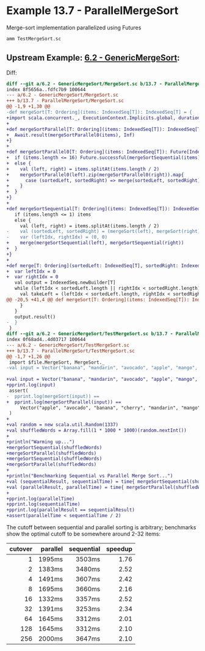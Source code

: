 # Example 13.7 - ParallelMergeSort
Merge-sort implementation parallelized using Futures

```bash
amm TestMergeSort.sc
```

## Upstream Example: [6.2 - GenericMergeSort](https://github.com/handsonscala/handsonscala/tree/master/examples/6.2%20-%20GenericMergeSort):
Diff:
```diff
diff --git a/6.2 - GenericMergeSort/MergeSort.sc b/13.7 - ParallelMergeSort/MergeSort.sc
index 8f5656a..fdfc7b9 100644
--- a/6.2 - GenericMergeSort/MergeSort.sc	
+++ b/13.7 - ParallelMergeSort/MergeSort.sc	
@@ -1,9 +1,30 @@
-def mergeSort[T: Ordering](items: IndexedSeq[T]): IndexedSeq[T] = {
+import scala.concurrent._, ExecutionContext.Implicits.global, duration.Duration.Inf
+
+def mergeSortParallel[T: Ordering](items: IndexedSeq[T]): IndexedSeq[T] = {
+  Await.result(mergeSortParallel0(items), Inf)
+}
+
+def mergeSortParallel0[T: Ordering](items: IndexedSeq[T]): Future[IndexedSeq[T]] = {
+  if (items.length <= 16) Future.successful(mergeSortSequential(items))
+  else {
+    val (left, right) = items.splitAt(items.length / 2)
+    mergeSortParallel0(left).zip(mergeSortParallel0(right)).map{
+      case (sortedLeft, sortedRight) => merge(sortedLeft, sortedRight)
+    }
+  }
+}
+
+def mergeSortSequential[T: Ordering](items: IndexedSeq[T]): IndexedSeq[T] = {
   if (items.length <= 1) items
   else {
     val (left, right) = items.splitAt(items.length / 2)
-    val (sortedLeft, sortedRight) = (mergeSort(left), mergeSort(right))
-    var (leftIdx, rightIdx) = (0, 0)
+    merge(mergeSortSequential(left), mergeSortSequential(right))
+  }
+}
+
+def merge[T: Ordering](sortedLeft: IndexedSeq[T], sortedRight: IndexedSeq[T]) = {
+  var leftIdx = 0
+  var rightIdx = 0
   val output = IndexedSeq.newBuilder[T]
   while (leftIdx < sortedLeft.length || rightIdx < sortedRight.length) {
     val takeLeft = (leftIdx < sortedLeft.length, rightIdx < sortedRight.length) match {
@@ -20,5 +41,4 @@ def mergeSort[T: Ordering](items: IndexedSeq[T]): IndexedSeq[T] = {
     }
   }
   output.result()
-  }
 }
diff --git a/6.2 - GenericMergeSort/TestMergeSort.sc b/13.7 - ParallelMergeSort/TestMergeSort.sc
index 0f68ad4..4d03717 100644
--- a/6.2 - GenericMergeSort/TestMergeSort.sc	
+++ b/13.7 - ParallelMergeSort/TestMergeSort.sc	
@@ -1,7 +1,26 @@
 import $file.MergeSort, MergeSort._
-val input = Vector("banana", "mandarin", "avocado", "apple", "mango", "cherry", "mangosteen")
 
+val input = Vector("banana", "mandarin", "avocado", "apple", "mango", "cherry", "mangosteen")
+pprint.log(input)
 assert(
-  pprint.log(mergeSort(input)) ==
+  pprint.log(mergeSortParallel(input)) ==
     Vector("apple", "avocado", "banana", "cherry", "mandarin", "mango", "mangosteen")
 )
+
+val random = new scala.util.Random(1337)
+val shuffledWords = Array.fill(1 * 1000 * 1000)(random.nextInt())
+
+println("Warming up...")
+mergeSortSequential(shuffledWords)
+mergeSortParallel(shuffledWords)
+mergeSortSequential(shuffledWords)
+mergeSortParallel(shuffledWords)
+
+println("Benchmarking Sequential vs Parallel Merge Sort...")
+val (sequentialResult, sequentialTime) = time{ mergeSortSequential(shuffledWords) }
+val (parallelResult, parallelTime) = time{ mergeSortParallel(shuffledWords) }
+
+pprint.log(parallelTime)
+pprint.log(sequentialTime)
+pprint.log(parallelResult == sequentialResult)
+assert(parallelTime < sequentialTime / 2)
```

The cutoff between sequential and parallel sorting is arbitrary; benchmarks show
the optimal cutoff to be somewhere around 2-32 items:

| cutover | parallel     | sequential   | speedup |
|--------:|-------------:|-------------:|--------:|
| 1       |       1995ms |       3503ms | 1.76    |
| 2       |       1383ms |       3480ms | 2.52    |
| 4       |       1491ms |       3607ms | 2.42    |
| 8       |       1695ms |       3660ms | 2.16    |
| 16      |       1332ms |       3357ms | 2.52    |
| 32      |       1391ms |       3253ms | 2.34    |
| 64      |       1645ms |       3312ms | 2.01    |
| 128     |       1645ms |       3312ms | 2.10    |
| 256     |       2000ms |       3647ms | 2.10    |
